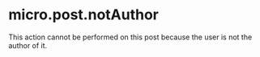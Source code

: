 # micro.post.notAuthor
This action cannot be performed on this post because the user is not the author of it.